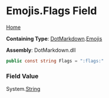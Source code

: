 # Emojis\.Flags Field

[Home](../../../README.md)

**Containing Type**: [DotMarkdown](../../README.md)\.[Emojis](../README.md)

**Assembly**: DotMarkdown\.dll

```csharp
public const string Flags = ":flags:"
```

### Field Value

System\.[String](https://docs.microsoft.com/en-us/dotnet/api/system.string)